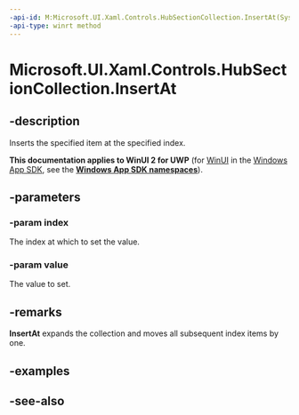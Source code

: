 ```yaml
---
-api-id: M:Microsoft.UI.Xaml.Controls.HubSectionCollection.InsertAt(System.UInt32,Microsoft.UI.Xaml.Controls.HubSection)
-api-type: winrt method
---
```


<!-- Method syntax
public void InsertAt(System.UInt32 index, Windows.UI.Xaml.Controls.HubSection value)
-->

# Microsoft.UI.Xaml.Controls.HubSectionCollection.InsertAt

## -description
Inserts the specified item at the specified index.

**This documentation applies to WinUI 2 for UWP** (for [WinUI](/windows/apps/winui/winui3/) in the [Windows App SDK](/windows/apps/windows-app-sdk/), see the **[Windows App SDK namespaces](/windows/windows-app-sdk/api/winrt/)**).

## -parameters
### -param index
The index at which to set the value.

### -param value
The value to set.

## -remarks
**InsertAt** expands the collection and moves all subsequent index items by one.

## -examples

## -see-also
